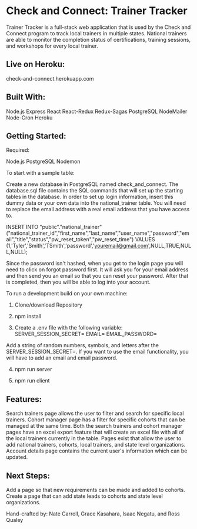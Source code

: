 # Check and Connect: Trainer Tracker

Trainer Tracker is a full-stack web application that is used by the Check and Connect program to track local trainers in multiple states. National trainers are able to monitor the completion status of certifications, training sessions, and workshops for every local trainer.

## Live on Heroku:
check-and-connect.herokuapp.com

## Built With:
Node.js
Express
React
React-Redux
Redux-Sagas
PostgreSQL
NodeMailer
Node-Cron
Heroku

## Getting Started:
Required:

Node.js
PostgreSQL
Nodemon

To start with a sample table: 

Create a new database in PostgreSQL named check_and_connect.
The database.sql file contains the SQL commands that will set up the starting tables in the database.
In order to set up login information, insert this dummy data or your own data into the national_trainer table. You will need to replace the email address with a real email address that you have access to.

INSERT INTO "public"."national_trainer"("national_trainer_id","first_name","last_name","user_name","password","email","title","status","pw_reset_token","pw_reset_time")
VALUES
(1,'Tyler','Smith','TSmith','password','youremail@gmail.com',NULL,TRUE,NULL,NULL);

Since the password isn't hashed, when you get to the login page you will need to click on forgot password first. It will ask you for your email address and then send you an email so that you can reset your password. After that is completed, then you will be able to log into your account.

To run a development build on your own machine:

1. Clone/download Repository

2. npm install

3. Create a .env file with the following variable:
SERVER_SESSION_SECRET=
EMAIL=
EMAIL_PASSWORD=

Add a string of random numbers, symbols, and letters after the SERVER_SESSION_SECRET=.
If you want to use the email functionality, you will have to add an email and email password.

4. npm run server

5. npm run client

## Features:
Search trainers page allows the user to filter and search for specific local trainers.
Cohort manager page has a filter for specific cohorts that can be managed at the same time.
Both the search trainers and cohort manager pages have an excel export feature that will create an excel file with all of the local trainers currently in the table.
Pages exist that allow the user to add national trainers, cohorts, local trainers, and state level organizations.
Account details page contains the current user's information which can be updated.

## Next Steps:
Add a page so that new requirements can be made and added to cohorts.
Create a page that can add state leads to cohorts and state level organizations.

Hand-crafted by: Nate Carroll, Grace Kasahara, Isaac Negatu, and Ross Qualey
